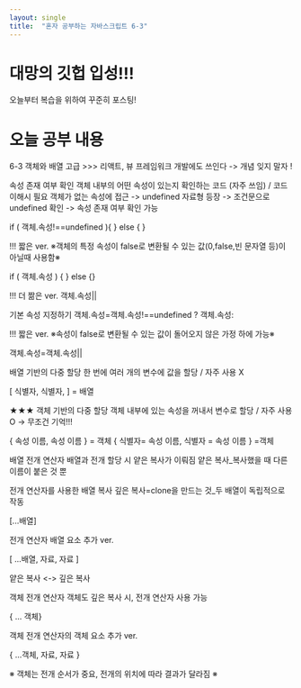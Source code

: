 ```yaml
---
layout: single
title:  "혼자 공부하는 자바스크립트 6-3"
---
```

# 대망의 깃헙 입성!!!

오늘부터 복습을 위하여 꾸준히 포스팅!

# 오늘 공부 내용

6-3 객체와 배열 고급 >>> 리액트, 뷰 프레임워크 개발에도 쓰인다 -> 개념 잊지 말자 !

속성 존재 여부 확인 
객체 내부의 어떤 속성이 있는지 확인하는 코드 (자주 쓰임) / 코드 이해시 필요
객체가 없는 속성에 접근 -> undefined 자료형 등장 -> 조건문으로 undefined 확인 -> 속성 존재 여부 확인 가능

if ( 객체.속성!==undefined  ){ }
else { }

!!! 짧은 ver.
※객체의 특정 속성이 false로 변환될 수 있는 값(0,false,빈 문자열 등)이 아닐때 사용함※

if ( 객체.속성 ) { }
else  {}

!!! 더 짦은 ver.
객체.속성||

기본 속성 지정하기
객체.속성=객체.속성!==undefined ? 객체.속성:

!!! 짧은 ver.
※속성이 false로 변환될 수 있는 값이 돌어오지 않은 가정 하에 가능※

객체.속성=객체.속성||


배열 기반의 다중 할당 
한 번에 여러 개의 변수에 값을 할당 / 자주 사용 X  

[ 식별자, 식별자, ] = 배열


★★★
객체 기반의 다중 할당 
객체 내부에 있는 속성을 꺼내서 변수로 할당 / 자주 사용 O -> 무조건 기억!!!

{ 속성 이름, 속성 이름 } = 객체
{ 식별자= 속성 이름, 식별자 = 속성 이름 } =객체


배열 전개 연산자
배열과 전개 할당 시 얕은 복사가 이뤄짐
얕은 복사_복사했을 때 다른 이름이 붙은 것 뿐

전개 연산자를 사용한 배열 복사
깊은 복사=clone을 만드는 것_두 배열이 독립적으로 작동

[...배열]

전개 연산자 배열 요소 추가 ver.

[ ...배열, 자료, 자료 ]

얕은 복사 <-> 깊은 복사

 
객체 전개 연산자
객체도 깊은 복사 시, 전개 연산자 사용 가능

{ ... 객체}

객체 전개 연산자의 객체 요소 추가 ver.

{ ...객체, 자료, 자료 }

※ 객체는 전개 순서가 중요, 전개의 위치에 따라 결과가 달라짐 ※



